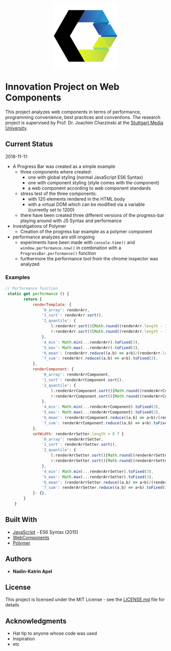 <p align="center">
<img src="webcomponent.png" alt="Web Component">
</p>

# Innovation Project on Web Components

This project analyzes web components in terms of performance, programming convenience, best practices and conventions.
The research project is supervised by Prof. Dr. Joachim Charzinski at the [Stuttgart Media University](https://www.hdm-stuttgart.de/).

## Current Status
2018-11-11:
* A Progress Bar was created as a simple example
    * three components where created:
        * one with global styling (normal JavaScript ES6 Syntax)
        * one with component styling (style comes with the component)
        * a web component according to web component standards
    * stress test of the three components:
        * with 120 elements rendered in the HTML body
        * with a virtual DOM which can be modified via a variable (currently set to 1200)
    * there have been created three different versions of the progress-bar playing around with JS Syntax and performance
* Investigations of Polymer
    * Creation of the progress bar example as a polymer component
* performance analyzes are still ongoing
    * experiments have been made with `console.time()` and `window.performance.now()` in combination with a `ProgressBar.performance()` function
    * furthermore the performance tool from the chrome inspector was analyzed


### Examples

```js
// Performance function
 static get performance () {
        return {
            renderTemplate: {
                '0_array': renderArr,
                '1_sort': renderArr.sort(),
                '2_quantile': {
                    l:renderArr.sort()[Math.round((renderArr.length - 1)*0.25)].toFixed(3),
                    r:renderArr.sort()[Math.round((renderArr.length - 1)*0.75)+1].toFixed(3),
                },
                '4_min': Math.min(...renderArr).toFixed(3),
                '5_max': Math.max(...renderArr).toFixed(3),
                '6_mean': (renderArr.reduce((a,b) => a+b)/(renderArr.length-1)).toFixed(3),
                '7_sum': renderArr.reduce((a,b) => a+b).toFixed(3),
            },
            renderComponent: {
                '0_array': renderArrComponent,
                '1_sort': renderArrComponent.sort(),
                '2_quantile': {
                    l:renderArrComponent.sort()[Math.round((renderArrComponent.length - 1)*0.25)].toFixed(3),
                    r:renderArrComponent.sort()[Math.round((renderArrComponent.length - 1)*0.75)+1].toFixed(3),
                },
                '4_min': Math.min(...renderArrComponent).toFixed(3),
                '5_max': Math.max(...renderArrComponent).toFixed(3),
                '6_mean': (renderArrComponent.reduce((a,b) => a+b)/(renderArrComponent.length-1)).toFixed(3),
                '7_sum': renderArrComponent.reduce((a,b) => a+b).toFixed(3),
            },
            setWidth: renderArrSetter.length > 0 ? {
                '0_array': renderArrSetter,
                '1_sort': renderArrSetter.sort(),
                '2_quantile': {
                    l:renderArrSetter.sort()[Math.round((renderArrSetter.length - 1)*0.25)].toFixed(3),
                    r:renderArrSetter.sort()[Math.round((renderArrSetter.length - 1)*0.75)+1].toFixed(3),
                },
                '4_min': Math.min(...renderArrSetter).toFixed(3),
                '5_max': Math.max(...renderArrSetter).toFixed(3),
                '6_mean': (renderArrSetter.reduce((a,b) => a+b)/(renderArrSetter.length-1)).toFixed(3),
                '7_sum': renderArrSetter.reduce((a,b) => a+b).toFixed(3),
            }: {},
        }
    }
```


## Built With

* [JavaScript](https://developer.mozilla.org/bm/docs/Web/JavaScript) - ES6 Syntax (2015)
* [WebComponents](https://developer.mozilla.org/en-US/docs/Web/Web_Components)
* [Polymer](https://www.polymer-project.org/3.0/start/)

## Authors

* **Nadin-Katrin Apel**


## License

This project is licensed under the MIT License - see the [LICENSE.md](LICENSE.md) file for details

## Acknowledgments

* Hat tip to anyone whose code was used
* Inspiration
* etc